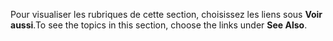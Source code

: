 <span data-ttu-id="54e77-101">Pour visualiser les rubriques de cette section, choisissez les liens sous **Voir aussi**.</span><span class="sxs-lookup"><span data-stu-id="54e77-101">To see the topics in this section, choose the links under **See Also**.</span></span>